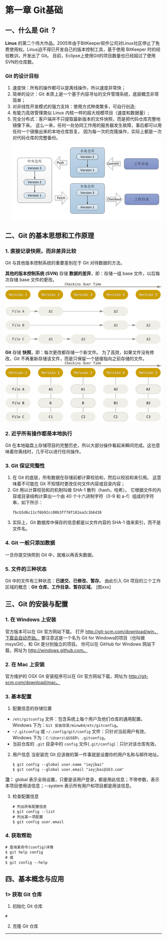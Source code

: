 # 第一章 Git基础


## 一、什么是 Git ？
**Linus** 的第二个伟大作品。2005年由于BitKeeper软件公司对Linux社区停止了免费使用权。Linus迫不得已开发自己的版本控制工具，基于使用 BitKeeper 时的经验教训，开发出了 Git。
目前，Eclipse上使用Git的项目数量也已经超过了使用SVN的仓库数。

### Git 的设计目标
1. 速度快：所有的操作都可以是离线操作，所以速度非常快；
2. 简单的设计：Git 本质上是一个基于内容寻址的文件管理系统，底层概念非常简单；
3.  对非线性开发模式的强力支持：使用方式种类繁多，可自行创造;
4. 有能力高效管理类似 Linux 内核一样的超大规模项目（速度和数据量）;
5. 完全分布式：客户端并不只提取最新版本的文件快照，而是把代码仓库完整地镜像下来。 这么一来，任何一处协同工作用的服务器发生故障，事后都可以用任何一个镜像出来的本地仓库恢复。 因为每一次的克隆操作，实际上都是一次对代码仓库的完整备份。
    ![distributed](images/distributed.png)

## 二、Git 的基本思想和工作原理
### 1. 直接记录快照，而非差异比较
Git 与其他版本控制系统的重要差别在于 Git 对待数据的方法。

**其他的版本控制系统 (SVN)** 存储 **数据的差异**，即：存储一组 base 文件，以后每次存储 base 文件的更改。
![delta](images/deltas.png)

**Git** 存储 **快照**，即：每次更改都存储一个新文件。 为了高效，如果文件没有修改，Git 不再重新存储该文件，而是只保留一个链接指向之前存储的文件。
![snapshots](images/snapshots.png)

### 2. 近乎所有操作都是本地执行
Git 在本地磁盘上存储项目的完整历史，所以大部分操作看起来瞬间完成。这也意味着你离线时，几乎可以进行任何操作。

### 3. Git 保证完整性
1. 在 Git 的底层，所有数据在存储前都计算校验和，然后以校验和来引用。 这意味着不可能在 Git 不知情时更改任何文件内容或目录内容；
2. Git 用以计算校验和的机制叫做 SHA-1 散列（hash，哈希）。 它根据文件的内容或目录结构计算出一个由 40 个十六进制字符（0-9 和 a-f）组成的字符串，如下所示：
    ```
    fbcb5d6c11cf6b92cc00b3ff78f182ea2c1b6d38
    ```
3.  实际上，Git 数据库中保存的信息都是以文件内容的 SHA-1 值来索引，而不是文件名。

### 4. Git 一般只添加数据
一旦你提交快照到 Git 中，就难以再丢失数据。

### 5. 文件的三种状态
Git 中的文件有三种状态：**已提交、已修改、暂存**。
由此引入 Git 项目的三个工作区域的概念：**Git 仓库、工作目录、暂存区域**。
[图xxx]

## 三、Git 的安装与配置
### 1. 在 Windows 上安装
 官方版本可以在 Git 官方网站下载。 打开 http://git-scm.com/download/win，下载会自动开始。 要注意这是一个名为 Git for Windows的项目（也叫做 msysGit），和 Git 是分别独立的项目。
  你可以在 GitHub for Windows 网站下载，网址为 http://windows.github.com。

### 2. 在 Mac 上安装
官方维护的 OSX Git 安装程序可以在 Git 官方网站下载，网址为 http://git-scm.com/download/mac。

### 3. 基本配置
1. 配置信息的存储位置
* `/etc/gitconfig` 文件：包含系统上每个用户及他们仓库的通用配置。Windows 下为：`Git 安装目录/minw64/etc/gitconfig`。
* `~/.gitconfig` 或 `~/.config/git/config` 文件：只针对当前用户有效，Windows 下为：`C:\Users\$USER\ .gitconfig`。
* 当前仓库的 `.git` 目录中的 `config` 文件(`.git/config`)：只针对该仓库有效。

2. 用户信息
当安装完 Git 应该做的第一件事就是设置你的用户名称与邮件地址。
    ```
    $ git config --global user.name "ieyjbai"
    $ git config --global user.email "ieyjbai@163.com"
    ```
**注：** global 表示全局设置，只要是该用户登录，都是用此信息；不带参数，表示本项目使用该信息；--system 表示所有用户和项目都是用该信息。

3. 检查配置信息
    ```
    # 列出所有配置信息
    $ git config --list
    # 列出某一项配置
    $ git config user.email
    ```
### 4. 获取帮助
```
# 查询某命令(config)详情
$ git help config
# 或
$ git config --help
```

## 四、基本概念与应用

### 1> 获取 Git 仓库
1. 初始化 Git 仓库
```
#
```
2. 克隆 Git 仓库


































***
